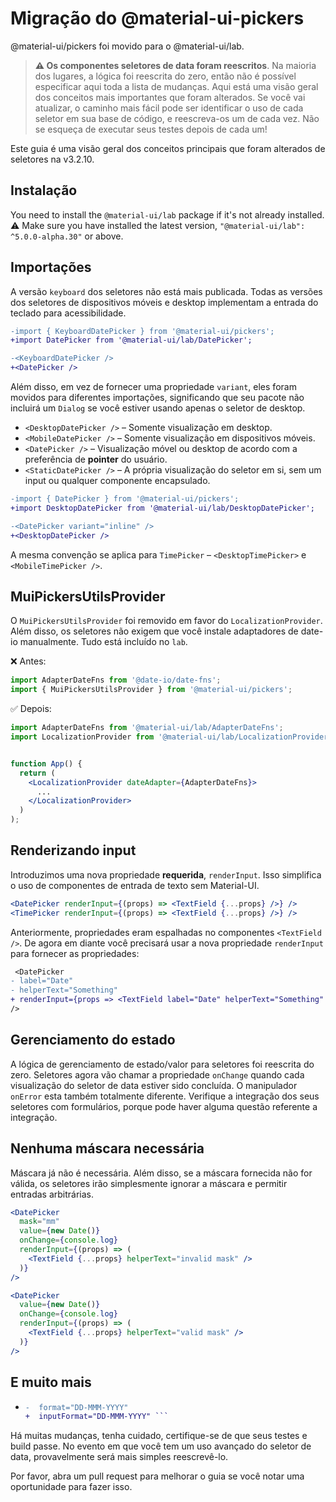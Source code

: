 # Migração do @material-ui-pickers

<p class="description">@material-ui/pickers foi movido para o @material-ui/lab.</p>

> **⚠️ Os componentes seletores de data foram reescritos**. Na maioria dos lugares, a lógica foi reescrita do zero, então não é possível especificar aqui toda a lista de mudanças. Aqui está uma visão geral dos conceitos mais importantes que foram alterados. Se você vai atualizar, o caminho mais fácil pode ser identificar o uso de cada seletor em sua base de código, e reescreva-os um de cada vez. Não se esqueça de executar seus testes depois de cada um!

Este guia é uma visão geral dos conceitos principais que foram alterados de seletores na v3.2.10.

## Instalação

You need to install the `@material-ui/lab` package if it's not already installed. ⚠️ Make sure you have installed the latest version, `"@material-ui/lab": ^5.0.0-alpha.30"` or above.

## Importações

A versão `keyboard` dos seletores não está mais publicada. Todas as versões dos seletores de dispositivos móveis e desktop implementam a entrada do teclado para acessibilidade.

```diff
-import { KeyboardDatePicker } from '@material-ui/pickers';
+import DatePicker from '@material-ui/lab/DatePicker';

-<KeyboardDatePicker />
+<DatePicker />
```

Além disso, em vez de fornecer uma propriedade `variant`, eles foram movidos para diferentes importações, significando que seu pacote não incluirá um `Dialog` se você estiver usando apenas o seletor de desktop.

- `<DesktopDatePicker />` – Somente visualização em desktop.
- `<MobileDatePicker />` – Somente visualização em dispositivos móveis.
- `<DatePicker />` – Visualização móvel ou desktop de acordo com a preferência de **pointer** do usuário.
- `<StaticDatePicker />` – A própria visualização do seletor em si, sem um input ou qualquer componente encapsulado.

```diff
-import { DatePicker } from '@material-ui/pickers';
+import DesktopDatePicker from '@material-ui/lab/DesktopDatePicker';

-<DatePicker variant="inline" />
+<DesktopDatePicker />
```

A mesma convenção se aplica para `TimePicker` – `<DesktopTimePicker>` e `<MobileTimePicker />`.

## MuiPickersUtilsProvider

O `MuiPickersUtilsProvider` foi removido em favor do `LocalizationProvider`. Além disso, os seletores não exigem que você instale adaptadores de date-io manualmente. Tudo está incluído no `lab`.

❌ Antes:

```js
import AdapterDateFns from '@date-io/date-fns';
import { MuiPickersUtilsProvider } from '@material-ui/pickers';
```

✅ Depois:

```jsx
import AdapterDateFns from '@material-ui/lab/AdapterDateFns';
import LocalizationProvider from '@material-ui/lab/LocalizationProvider';


function App() {
  return (
    <LocalizationProvider dateAdapter={AdapterDateFns}>
      ...
    </LocalizationProvider>
  )
);
```

## Renderizando input

Introduzimos uma nova propriedade **requerida**, `renderInput`. Isso simplifica o uso de componentes de entrada de texto sem Material-UI.

```jsx
<DatePicker renderInput={(props) => <TextField {...props} />} />
<TimePicker renderInput={(props) => <TextField {...props} />} />
```

Anteriormente, propriedades eram espalhadas no componentes `<TextField />`. De agora em diante você precisará usar a nova propriedade `renderInput` para fornecer as propriedades:

```diff
 <DatePicker
- label="Date"
- helperText="Something"
+ renderInput={props => <TextField label="Date" helperText="Something" /> }
/>
```

## Gerenciamento do estado

A lógica de gerenciamento de estado/valor para seletores foi reescrita do zero. Seletores agora vão chamar a propriedade `onChange` quando cada visualização do seletor de data estiver sido concluída. O manipulador `onError` esta também totalmente diferente. Verifique a integração dos seus seletores com formulários, porque pode haver alguma questão referente a integração.

## Nenhuma máscara necessária

Máscara já não é necessária. Além disso, se a máscara fornecida não for válida, os seletores irão simplesmente ignorar a máscara e permitir entradas arbitrárias.

```jsx
<DatePicker
  mask="mm"
  value={new Date()}
  onChange={console.log}
  renderInput={(props) => (
    <TextField {...props} helperText="invalid mask" />
  )}
/>

<DatePicker
  value={new Date()}
  onChange={console.log}
  renderInput={(props) => (
    <TextField {...props} helperText="valid mask" />
  )}
/>
```

## E muito mais

- ```diff <DatePicker
  -  format="DD-MMM-YYYY"
  +  inputFormat="DD-MMM-YYYY" ```

Há muitas mudanças, tenha cuidado, certifique-se de que seus testes e build passe. No evento em que você tem um uso avançado do seletor de data, provavelmente será mais simples reescrevê-lo.

Por favor, abra um pull request para melhorar o guia se você notar uma oportunidade para fazer isso.
